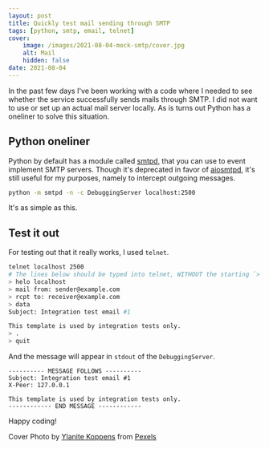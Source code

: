 ```yaml
---
layout: post
title: Quickly test mail sending through SMTP
tags: [python, smtp, email, telnet]
cover: 
    image: /images/2021-08-04-mock-smtp/cover.jpg
    alt: Mail
    hidden: false
date: 2021-08-04
---
```


In the past few days I've been working with a code where I needed to see whether the service successfully sends mails through SMTP.
I did not want to use or set up an actual mail server locally.
As is turns out Python has a oneliner to solve this situation.

<!--more-->

## Python oneliner

Python by default has a module called [smtpd](https://docs.python.org/3/library/smtpd.html), that you can use to event implement SMTP servers.
Though it's deprecated in favor of [aiosmtpd](http://aiosmtpd.readthedocs.io/), it's still useful for my purposes, namely to intercept outgoing messages.

```bash
python -m smtpd -n -c DebuggingServer localhost:2500
```

It's as simple as this.

## Test it out

For testing out that it really works, I used `telnet`.

```bash
telnet localhost 2500
# The lines below should be typed into telnet, WITHOUT the starting `>`
> helo localhost
> mail from: sender@example.com
> rcpt to: receiver@example.com
> data
Subject: Integration test email #1

This template is used by integration tests only.
> .
> quit
```

And the message will appear in `stdout` of the `DebuggingServer`.

```text
---------- MESSAGE FOLLOWS ----------
Subject: Integration test email #1
X-Peer: 127.0.0.1

This template is used by integration tests only.
------------ END MESSAGE ------------
```

Happy coding!

Cover Photo by [Ylanite Koppens](https://www.pexels.com/@nietjuh) from [Pexels](https://www.pexels.com/photo/letters-and-an-eyeglass-on-table-1809342)